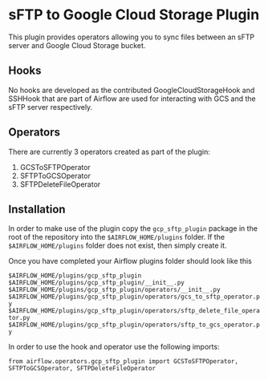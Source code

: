 # sFTP to Google Cloud Storage Plugin

This plugin provides operators allowing you to sync files between an sFTP server and Google Cloud Storage bucket.

## Hooks

No hooks are developed as the contributed GoogleCloudStorageHook and SSHHook that are part of Airflow are used for interacting with GCS and the sFTP server respectively. 

## Operators

There are currently 3 operators created as part of the plugin:
1. GCSToSFTPOperator
1. SFTPToGCSOperator
1. SFTPDeleteFileOperator

## Installation

In order to make use of the plugin copy the `gcp_sftp_plugin` package in the root of the repository into 
the `$AIRFLOW_HOME/plugins` folder. If the `$AIRFLOW_HOME/plugins` folder does not exist, then simply create it. 

Once you have completed your Airflow plugins folder should look like this

`$AIRFLOW_HOME/plugins/gcp_sftp_plugin`  
`$AIRFLOW_HOME/plugins/gcp_sftp_plugin/__init__.py`     
`$AIRFLOW_HOME/plugins/gcp_sftp_plugin/operators/__init__.py`  
`$AIRFLOW_HOME/plugins/gcp_sftp_plugin/operators/gcs_to_sftp_operator.py`   
`$AIRFLOW_HOME/plugins/gcp_sftp_plugin/operators/sftp_delete_file_operator.py`   
`$AIRFLOW_HOME/plugins/gcp_sftp_plugin/operators/sftp_to_gcs_operator.py`   

In order to use the hook and operator use the following imports:

`from airflow.operators.gcp_sftp_plugin import GCSToSFTPOperator, SFTPToGCSOperator, SFTPDeleteFileOperator`